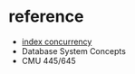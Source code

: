 # reference

- [index concurrency](https://yinfredyue.github.io/database/4.2-index-concurrency/)
- Database System Concepts
- CMU 445/645
